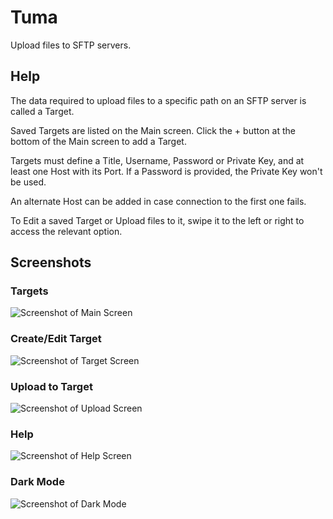 # Tuma

Upload files to SFTP servers.

## Help

The data required to upload files to a specific path on an SFTP server is called a Target.

Saved Targets are listed on the Main screen. Click the + button at the bottom of the Main screen to add a Target.

Targets must define a Title, Username, Password or Private Key, and at least one Host with its Port. If a Password is provided, the Private Key won\'t be used.

An alternate Host can be added in case connection to the first one fails.

To Edit a saved Target or Upload files to it, swipe it to the left or right to access the relevant option.

## Screenshots
### Targets
![Screenshot of Main Screen](/screenshots/home.png?raw=true "Main")
### Create/Edit Target
![Screenshot of Target Screen](/screenshots/target.png?raw=true "Target")
### Upload to Target
![Screenshot of Upload Screen](/screenshots/upload.png?raw=true "Upload")
### Help
![Screenshot of Help Screen](/screenshots/help.png?raw=true "Help")
### Dark Mode
![Screenshot of Dark Mode](/screenshots/dark.png?raw=true "Dark Mode")